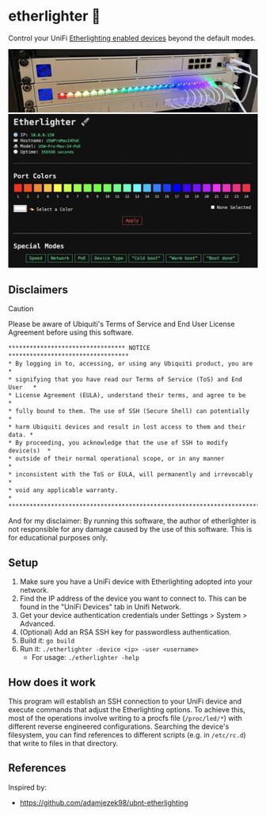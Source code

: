 # etherlighter 🔦

Control your UniFi [Etherlighting enabled devices](https://www.ui.com/switching/professional-max) beyond the default modes.

![switch](/docs/img/switch.png)
![web interface](/docs/img/ui.png)

## Disclaimers

> [!CAUTION]
> Please be aware of Ubiquiti's Terms of Service and End User License Agreement before using this software.

```
********************************* NOTICE **********************************
* By logging in to, accessing, or using any Ubiquiti product, you are     *
* signifying that you have read our Terms of Service (ToS) and End User   *
* License Agreement (EULA), understand their terms, and agree to be       *
* fully bound to them. The use of SSH (Secure Shell) can potentially      *
* harm Ubiquiti devices and result in lost access to them and their data. *
* By proceeding, you acknowledge that the use of SSH to modify device(s)  *
* outside of their normal operational scope, or in any manner             *
* inconsistent with the ToS or EULA, will permanently and irrevocably     *
* void any applicable warranty.                                           *
***************************************************************************
```

And for my disclaimer: By running this software, the author of etherlighter is not responsible for any damage caused by the use of this software. This is for educational purposes only.

## Setup

1. Make sure you have a UniFi device with Etherlighting adopted into your network.
1. Find the IP address of the device you want to connect to. This can be found in the "UniFi Devices" tab in Unifi Network.
1. Get your device authentication credentials under Settings > System > Advanced.
1. (Optional) Add an RSA SSH key for passwordless authentication.
1. Build it: `go build`
2. Run it: `./etherlighter -device <ip> -user <username>`
   - For usage: `./etherlighter -help`

## How does it work

This program will establish an SSH connection to your UniFi device and execute commands that adjust the Etherlighting options. To achieve this, most of the operations involve writing to a procfs file (`/proc/led/*`) with different reverse engineered configurations. Searching the device's filesystem, you can find references to different scripts (e.g. in `/etc/rc.d`) that write to files in that directory.

## References

Inspired by:
- https://github.com/adamjezek98/ubnt-etherlighting
